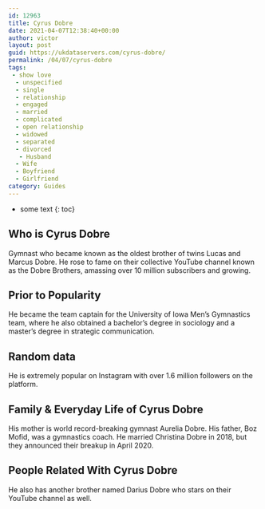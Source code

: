 ```yaml
---
id: 12963
title: Cyrus Dobre
date: 2021-04-07T12:38:40+00:00
author: victor
layout: post
guid: https://ukdataservers.com/cyrus-dobre/
permalink: /04/07/cyrus-dobre
tags:
 - show love
  - unspecified
  - single
  - relationship
  - engaged
  - married
  - complicated
  - open relationship
  - widowed
  - separated
  - divorced
   - Husband
  - Wife
  - Boyfriend
  - Girlfriend
category: Guides
---
```


* some text
{: toc}


## Who is Cyrus Dobre



Gymnast who became known as the oldest brother of twins Lucas and Marcus Dobre. He rose to fame on their collective YouTube channel known as the Dobre Brothers, amassing over 10 million subscribers and growing. 

                
                
                
## Prior to Popularity



He became the team captain for the University of Iowa Men&#8217;s Gymnastics team, where he also obtained a bachelor&#8217;s degree in sociology and a master&#8217;s degree in strategic communication.  

                
                
                
## Random data



He is extremely popular on Instagram with over 1.6 million followers on the platform.  

                
                
                
## Family & Everyday Life of Cyrus Dobre



His mother is world record-breaking gymnast Aurelia Dobre. His father, Boz Mofid, was a gymnastics coach. He married Christina Dobre in 2018, but they announced their breakup in April 2020.

                
                
                
## People Related With Cyrus Dobre



He also has another brother named Darius Dobre who stars on their YouTube channel as well. 

                
              
            
          
          
          